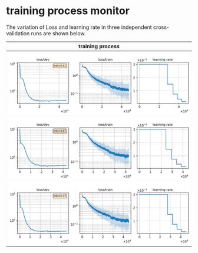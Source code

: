 # training process monitor


The variation of Loss and learning rate in three  independent cross-validation runs are shown below.


|     training process    |
|:-----------------------:|
|![tb-plot](./exp-monitor.png)|
|![tb-plot](./exp2-monitor.png)|
|![tb-plot](./exp3-monitor.png)|